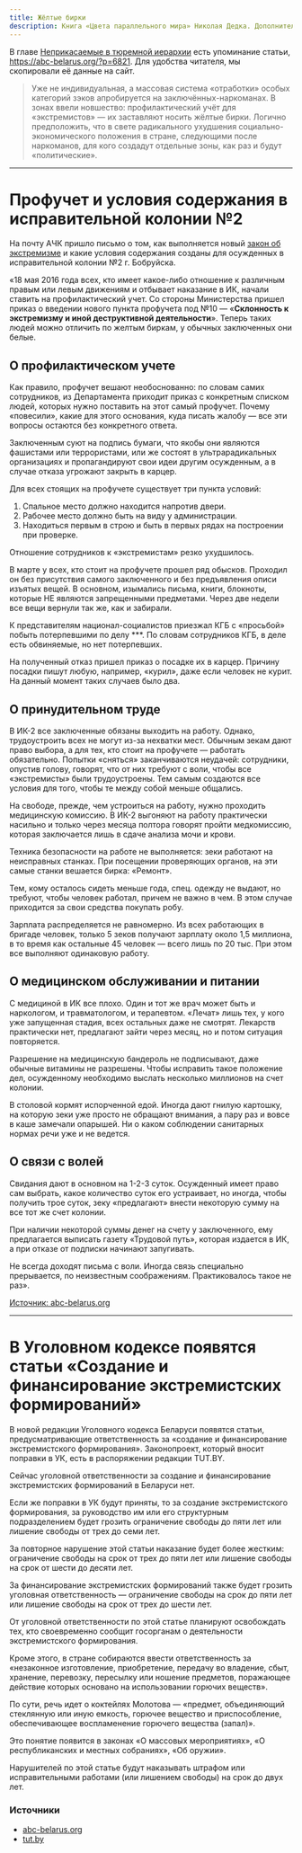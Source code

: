 ```yaml
---
title: Жёлтые бирки
description: Книга «Цвета параллельного мира» Николая Дедка. Дополнительная информация по книге
---
```


В главе [Неприкасаемые в тюремной иерархии](./6.md) есть упоминание статьи, <https://abc-belarus.org/?p=6821>. Для удобства читателя, мы скопировали её данные на сайт.

>Уже не индивидуальная, а массовая система «отработки» особых категорий зэков апробируется на заключённых-наркоманах. В зонах ввели новшество: профилактический учёт для «экстремистов» — их заставляют носить жёлтые бирки. Логично предположить, что в свете радикального ухудшения социально-экономического положения в стране, следующими после наркоманов, для кого создадут отдельные зоны, как раз и будут «политические».


---


# Профучет и условия содержания в исправительной колонии №2

На почту АЧК пришло письмо о том, как выполняется новый [закон об экстремизме](https://abc-belarus.org/?p=6629) и какие условия содержания созданы для осужденных в исправительной колонии №2 г. Бобруйска.  

«18 мая 2016 года всех, кто имеет какое-либо отношение к различным правым или левым движениям и отбывает наказание в ИК, начали ставить на профилактический учет. Со стороны Министерства пришел приказ о введении нового пункта профучета под №10 — «**Склонность к экстремизму и иной деструктивной деятельности**». Теперь таких людей можно отличить по желтым биркам, у обычных заключенных они белые.

## О профилактическом учете

Как правило, профучет вешают необоснованно: по словам самих сотрудников, из Департамента приходит приказ с конкретным списком людей, которых нужно поставить на этот самый профучет. Почему «повесили», какие для этого основания, куда писать жалобу — все эти вопросы остаются без конкретного ответа.

Заключенным суют на подпись бумаги, что якобы они являются фашистами или террористами, или же состоят в ультрарадикальных организациях и пропагандируют свои идеи другим осужденным, а в случае отказа угрожают закрыть в карцер.

Для всех стоящих на профучете существует три пункта условий:

1. Спальное место должно находится напротив двери.
2. Рабочее место должно быть на виду у администрации.
3. Находиться первым в строю и быть в первых рядах на построении при проверке.

Отношение сотрудников к «экстремистам» резко ухудшилось.

В марте у всех, кто стоит на профучете прошел ряд обысков. Проходил он без присутствия самого заключенного и без предъявления описи изъятых вещей. В основном, изымались письма, книги, блокноты, которые НЕ являются запрещенными предметами. Через две недели все вещи вернули так же, как и забирали.

К представителям национал-социалистов приезжал КГБ с «просьбой» побыть потерпевшими по делу \*\*\*. По словам сотрудников КГБ, в деле есть обвиняемые, но нет потерпевших.

На полученный отказ пришел приказ о посадке их в карцер. Причину посадки пишут любую, например, «курил», даже если человек не курит. На данный момент таких случаев было два.


## О принудительном труде

В ИК-2 все заключенные обязаны выходить на работу. Однако, трудоустроить всех не могут из-за нехватки мест. Обычным зекам дают право выбора, а для тех, кто стоит на профучете — работать обязательно. Попытки «сняться» заканчиваются неудачей: сотрудники, опустив голову, говорят, что от них требуют с воли, чтобы все «экстремисты» были трудоустроены. Тем самым создаются все условия для того, чтобы те между собой меньше общались.

На свободе, прежде, чем устроиться на работу, нужно проходить медицинскую комиссию. В ИК-2 выгоняют на работу практически насильно и только через месяца полтора говорят пройти медкомиссию, которая заключается лишь в сдаче анализа мочи и крови.

Техника безопасности на работе не выполняется: зеки работают на неисправных станках. При посещении проверяющих органов, на эти самые станки вешается бирка: «Ремонт».

Тем, кому осталось сидеть меньше года, спец. одежду не выдают, но требуют, чтобы человек работал, причем не важно в чем. В этом случае приходится за свои средства покупать робу.

Зарплата распределяется не равномерно. Из всех работающих в бригаде человек, только 5 зеков получают зарплату около 1,5 миллиона, в то время как остальные 45 человек — всего лишь по 20 тыс. При этом все выполняют одинаковую работу.


## О медицинском обслуживании и питании

С медициной в ИК все плохо. Один и тот же врач может быть и наркологом, и травматологом, и терапевтом. «Лечат» лишь тех, у кого уже запущенная стадия, всех остальных даже не смотрят. Лекарств практически нет, предлагают зайти через месяц, но и потом ситуация повторяется.

Разрешение на медицинскую бандероль не подписывают, даже обычные витамины не разрешены. Чтобы исправить такое положение дел, осужденному необходимо выслать несколько миллионов на счет колонии.

В столовой кормят испорченной едой. Иногда дают гнилую картошку, на которую зеки уже просто не обращают внимания, а пару раз и вовсе в каше замечали опарышей. Ни о каком соблюдении санитарных нормах речи уже и не ведется.


## О связи с волей

Свидания дают в основном на 1-2-3 суток. Осужденный имеет право сам выбрать, какое количество суток его устраивает, но иногда, чтобы получить трое суток, зеку «предлагают» внести некоторую сумму на все тот же счет колонии.

При наличии некоторой суммы денег на счету у заключенного, ему предлагается выписать газету «Трудовой путь», которая издается в ИК, а при отказе от подписки начинают запугивать.

Не всегда доходят письма с воли. Иногда связь специально прерывается, по неизвестным соображениям. Практиковалось такое не раз».

[Источник: abc-belarus.org](https://abc-belarus.org/?p=6821)

---

# В Уголовном кодексе появятся статьи «Создание и финансирование экстремистских формирований»

В новой редакции Уголовного кодекса Беларуси появятся статьи, предусматривающие ответственность за «создание и финансирование экстремистского формирования». Законопроект, который вносит поправки в УК, есть в распоряжении редакции TUT.BY.

Сейчас уголовной ответственности за создание и финансирование экстремистских формирований в Беларуси нет.

Если же поправки в УК будут приняты, то за создание экстремистского формирования, за руководство им или его структурным подразделением будет грозить ограничение свободы до пяти лет или лишение свободы от трех до семи лет.

За повторное нарушение этой статьи наказание будет более жестким: ограничение свободы на срок от трех до пяти лет или лишение свободы на срок от шести до десяти лет.

За финансирование экстремистских формирований также будет грозить уголовная ответственность — ограничение свободы на срок до пяти лет или лишение свободы на срок от трех до шести лет.

От уголовной ответственности по этой статье планируют освобождать тех, кто своевременно сообщит госорганам о деятельности экстремистского формирования.

Кроме этого, в стране собираются ввести ответственность за «незаконное изготовление, приобретение, передачу во владение, сбыт, хранение, перевозку, пересылку или ношение предметов, поражающее действие которых основано на использовании горючих веществ».

По сути, речь идет о коктейлях Молотова — «предмет, объединяющий стеклянную или иную емкость, горючее вещество и приспособление, обеспечивающее воспламенение горючего вещества (запал)».

Это понятие появится в законах «О массовых мероприятиях», «О республиканских и местных собраниях», «Об оружии».

Нарушителей по этой статье будут наказывать штрафом или исправительными работами (или лишением свободы) на срок до двух лет.

### Источники

- [abc-belarus.org](https://abc-belarus.org/?p=6629)
- [tut.by](https://news.tut.by/society/488135.html)
